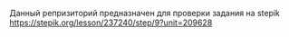 Данный репризиторий предназначен для проверки задания на stepik
https://stepik.org/lesson/237240/step/9?unit=209628
